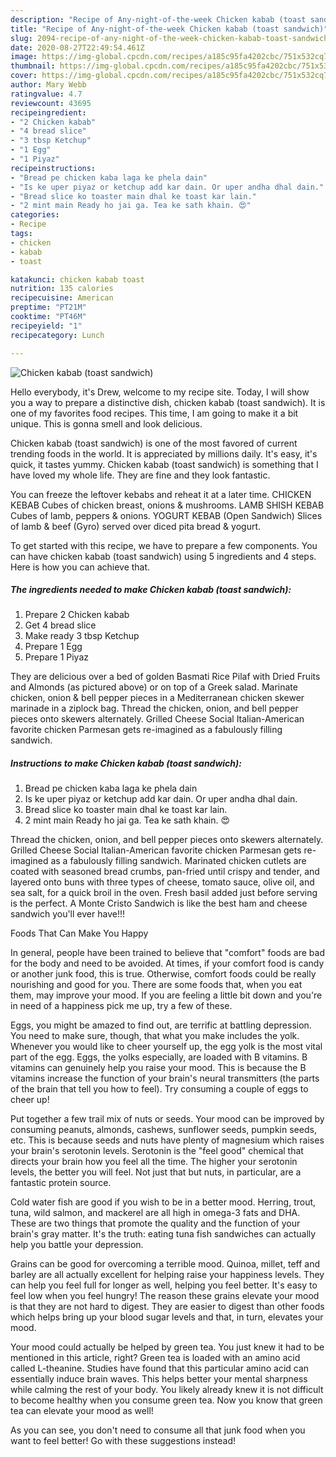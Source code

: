 ```yaml
---
description: "Recipe of Any-night-of-the-week Chicken kabab (toast sandwich)"
title: "Recipe of Any-night-of-the-week Chicken kabab (toast sandwich)"
slug: 2094-recipe-of-any-night-of-the-week-chicken-kabab-toast-sandwich
date: 2020-08-27T22:49:54.461Z
image: https://img-global.cpcdn.com/recipes/a185c95fa4202cbc/751x532cq70/chicken-kabab-toast-sandwich-recipe-main-photo.jpg
thumbnail: https://img-global.cpcdn.com/recipes/a185c95fa4202cbc/751x532cq70/chicken-kabab-toast-sandwich-recipe-main-photo.jpg
cover: https://img-global.cpcdn.com/recipes/a185c95fa4202cbc/751x532cq70/chicken-kabab-toast-sandwich-recipe-main-photo.jpg
author: Mary Webb
ratingvalue: 4.7
reviewcount: 43695
recipeingredient:
- "2 Chicken kabab"
- "4 bread slice"
- "3 tbsp Ketchup"
- "1 Egg"
- "1 Piyaz"
recipeinstructions:
- "Bread pe chicken kaba laga ke phela dain"
- "Is ke uper piyaz or ketchup add kar dain. Or uper andha dhal dain."
- "Bread slice ko toaster main dhal ke toast kar lain."
- "2 mint main Ready ho jai ga. Tea ke sath khain. 😍"
categories:
- Recipe
tags:
- chicken
- kabab
- toast

katakunci: chicken kabab toast 
nutrition: 135 calories
recipecuisine: American
preptime: "PT21M"
cooktime: "PT46M"
recipeyield: "1"
recipecategory: Lunch

---
```



![Chicken kabab (toast sandwich)](https://img-global.cpcdn.com/recipes/a185c95fa4202cbc/751x532cq70/chicken-kabab-toast-sandwich-recipe-main-photo.jpg)

Hello everybody, it's Drew, welcome to my recipe site. Today, I will show you a way to prepare a distinctive dish, chicken kabab (toast sandwich). It is one of my favorites food recipes. This time, I am going to make it a bit unique. This is gonna smell and look delicious.

Chicken kabab (toast sandwich) is one of the most favored of current trending foods in the world. It is appreciated by millions daily. It's easy, it's quick, it tastes yummy. Chicken kabab (toast sandwich) is something that I have loved my whole life. They are fine and they look fantastic.

You can freeze the leftover kebabs and reheat it at a later time. CHICKEN KEBAB Cubes of chicken breast, onions &amp; mushrooms. LAMB SHISH KEBAB Cubes of lamb, peppers &amp; onions. YOGURT KEBAB (Open Sandwich) Slices of lamb &amp; beef (Gyro) served over diced pita bread &amp; yogurt.


To get started with this recipe, we have to prepare a few components. You can have chicken kabab (toast sandwich) using 5 ingredients and 4 steps. Here is how you can achieve that.

<!--inarticleads1-->

##### The ingredients needed to make Chicken kabab (toast sandwich):

1. Prepare 2 Chicken kabab
1. Get 4 bread slice
1. Make ready 3 tbsp Ketchup
1. Prepare 1 Egg
1. Prepare 1 Piyaz


They are delicious over a bed of golden Basmati Rice Pilaf with Dried Fruits and Almonds (as pictured above) or on top of a Greek salad. Marinate chicken, onion &amp; bell pepper pieces in a Mediterranean chicken skewer marinade in a ziplock bag. Thread the chicken, onion, and bell pepper pieces onto skewers alternately. Grilled Cheese Social Italian-American favorite chicken Parmesan gets re-imagined as a fabulously filling sandwich. 

<!--inarticleads2-->

##### Instructions to make Chicken kabab (toast sandwich):

1. Bread pe chicken kaba laga ke phela dain
1. Is ke uper piyaz or ketchup add kar dain. Or uper andha dhal dain.
1. Bread slice ko toaster main dhal ke toast kar lain.
1. 2 mint main Ready ho jai ga. Tea ke sath khain. 😍


Thread the chicken, onion, and bell pepper pieces onto skewers alternately. Grilled Cheese Social Italian-American favorite chicken Parmesan gets re-imagined as a fabulously filling sandwich. Marinated chicken cutlets are coated with seasoned bread crumbs, pan-fried until crispy and tender, and layered onto buns with three types of cheese, tomato sauce, olive oil, and sea salt, for a quick broil in the oven. Fresh basil added just before serving is the perfect. A Monte Cristo Sandwich is like the best ham and cheese sandwich you&#39;ll ever have!!! 

Foods That Can Make You Happy


In general, people have been trained to believe that "comfort" foods are bad for the body and need to be avoided. At times, if your comfort food is candy or another junk food, this is true. Otherwise, comfort foods could be really nourishing and good for you. There are some foods that, when you eat them, may improve your mood. If you are feeling a little bit down and you're in need of a happiness pick me up, try a few of these.

Eggs, you might be amazed to find out, are terrific at battling depression. You need to make sure, though, that what you make includes the yolk. Whenever you would like to cheer yourself up, the egg yolk is the most vital part of the egg. Eggs, the yolks especially, are loaded with B vitamins. B vitamins can genuinely help you raise your mood. This is because the B vitamins increase the function of your brain's neural transmitters (the parts of the brain that tell you how to feel). Try consuming a couple of eggs to cheer up!

Put together a few trail mix of nuts or seeds. Your mood can be improved by consuming peanuts, almonds, cashews, sunflower seeds, pumpkin seeds, etc. This is because seeds and nuts have plenty of magnesium which raises your brain's serotonin levels. Serotonin is the "feel good" chemical that directs your brain how you feel all the time. The higher your serotonin levels, the better you will feel. Not just that but nuts, in particular, are a fantastic protein source.

Cold water fish are good if you wish to be in a better mood. Herring, trout, tuna, wild salmon, and mackerel are all high in omega-3 fats and DHA. These are two things that promote the quality and the function of your brain's gray matter. It's the truth: eating tuna fish sandwiches can actually help you battle your depression. 

Grains can be good for overcoming a terrible mood. Quinoa, millet, teff and barley are all actually excellent for helping raise your happiness levels. They can help you feel full for longer as well, helping you feel better. It's easy to feel low when you feel hungry! The reason these grains elevate your mood is that they are not hard to digest. They are easier to digest than other foods which helps bring up your blood sugar levels and that, in turn, elevates your mood.

Your mood could actually be helped by green tea. You just knew it had to be mentioned in this article, right? Green tea is loaded with an amino acid called L-theanine. Studies have found that this particular amino acid can essentially induce brain waves. This helps better your mental sharpness while calming the rest of your body. You likely already knew it is not difficult to become healthy when you consume green tea. Now you know that green tea can elevate your mood as well!

As you can see, you don't need to consume all that junk food when you want to feel better! Go  with  these suggestions  instead!

